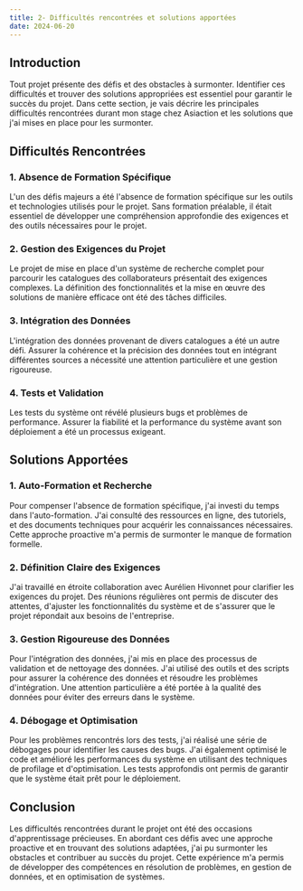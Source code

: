 ```yaml
---
title: 2- Difficultés rencontrées et solutions apportées
date: 2024-06-20
---
```

## Introduction

Tout projet présente des défis et des obstacles à surmonter. Identifier ces difficultés et trouver des solutions appropriées est essentiel pour garantir le succès du projet. Dans cette section, je vais décrire les principales difficultés rencontrées durant mon stage chez Asiaction et les solutions que j'ai mises en place pour les surmonter.

## Difficultés Rencontrées

### 1. **Absence de Formation Spécifique**

L'un des défis majeurs a été l'absence de formation spécifique sur les outils et technologies utilisés pour le projet. Sans formation préalable, il était essentiel de développer une compréhension approfondie des exigences et des outils nécessaires pour le projet.

### 2. **Gestion des Exigences du Projet**

Le projet de mise en place d'un système de recherche complet pour parcourir les catalogues des collaborateurs présentait des exigences complexes. La définition des fonctionnalités et la mise en œuvre des solutions de manière efficace ont été des tâches difficiles.

### 3. **Intégration des Données**

L'intégration des données provenant de divers catalogues a été un autre défi. Assurer la cohérence et la précision des données tout en intégrant différentes sources a nécessité une attention particulière et une gestion rigoureuse.

### 4. **Tests et Validation**

Les tests du système ont révélé plusieurs bugs et problèmes de performance. Assurer la fiabilité et la performance du système avant son déploiement a été un processus exigeant.

## Solutions Apportées

### 1. **Auto-Formation et Recherche**

Pour compenser l'absence de formation spécifique, j'ai investi du temps dans l'auto-formation. J'ai consulté des ressources en ligne, des tutoriels, et des documents techniques pour acquérir les connaissances nécessaires. Cette approche proactive m'a permis de surmonter le manque de formation formelle.

### 2. **Définition Claire des Exigences**

J'ai travaillé en étroite collaboration avec Aurélien Hivonnet pour clarifier les exigences du projet. Des réunions régulières ont permis de discuter des attentes, d'ajuster les fonctionnalités du système et de s'assurer que le projet répondait aux besoins de l'entreprise.

### 3. **Gestion Rigoureuse des Données**

Pour l'intégration des données, j'ai mis en place des processus de validation et de nettoyage des données. J'ai utilisé des outils et des scripts pour assurer la cohérence des données et résoudre les problèmes d'intégration. Une attention particulière a été portée à la qualité des données pour éviter des erreurs dans le système.

### 4. **Débogage et Optimisation**

Pour les problèmes rencontrés lors des tests, j'ai réalisé une série de débogages pour identifier les causes des bugs. J'ai également optimisé le code et amélioré les performances du système en utilisant des techniques de profilage et d'optimisation. Les tests approfondis ont permis de garantir que le système était prêt pour le déploiement.

## Conclusion

Les difficultés rencontrées durant le projet ont été des occasions d'apprentissage précieuses. En abordant ces défis avec une approche proactive et en trouvant des solutions adaptées, j'ai pu surmonter les obstacles et contribuer au succès du projet. Cette expérience m'a permis de développer des compétences en résolution de problèmes, en gestion de données, et en optimisation de systèmes.